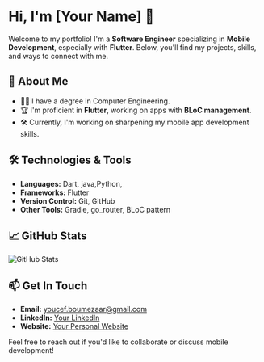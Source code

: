 # Hi, I'm [Your Name] 👋

Welcome to my portfolio! I'm a **Software Engineer** specializing in **Mobile Development**, especially with **Flutter**. Below, you'll find my projects, skills, and ways to connect with me.

## 🚀 About Me

- 🧑‍💻 I have a degree in Computer Engineering.
- 🏆 I'm proficient in **Flutter**, working on apps with **BLoC management**.
- 🛠 Currently, I'm working on sharpening my mobile app development skills.

## 🛠️ Technologies & Tools

- **Languages:** Dart, java,Python, 
- **Frameworks:** Flutter
- **Version Control:** Git, GitHub
- **Other Tools:** Gradle, go_router, BLoC pattern

## 📈 GitHub Stats

![GitHub Stats](https://github-readme-stats.vercel.app/api?username=your-username&show_icons=true&theme=radical)

## 📫 Get In Touch

- **Email:** youcef.boumezaar@gmail.com
- **LinkedIn:** [Your LinkedIn](https://www.linkedin.com/in/youcef-boumezaar/)
- **Website:** [Your Personal Website](https://yourwebsite.com)

Feel free to reach out if you'd like to collaborate or discuss mobile development!
